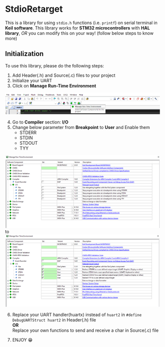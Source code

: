 # StdioRetarget
This is a library for using `stdio.h` functions (i.e. `printf`) on serial terminal in **Keil software**. This library works for **STM32 microcontrollers** with **HAL library**, *OR* you can modify this on your way! (follow below steps to know more)
## Initialization
To use this library, please do the following steps:
1. Add Header(.h) and Source(.c) files to your project
2. Initialize your UART
3. Click on **Manage Run-Time Environment**

 ![Manage Run-Time Environment](/Docs/Step1.png)

4. Go to **Compiler** section: **I/O**
5. Change below parameter from **Breakpoint** to **User** and Enable them
    - STDERR
    - STDIN
    - STDOUT
    - TYY

 ![Previous Value](/Docs/Step2.png)
 to
 ![New Value](/Docs/Step3.png)

6. Replace your UART handler(huartx) instead of `huart2` in `#define DebugUARTStruct huart2` in Header(.h) file \
**OR** \
Replace your own functions to send and receive a char in Source(.c) file

7. ENJOY :grin:
